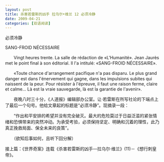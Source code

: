 ```yaml
---
layout: post
title: 杀害若雷斯的凶手 拉乌尔•维兰 12 必须冷静
date: 2009-04-21
categories: [双语阅读]  
---
```


必须冷静

SANG-FROID NÉCESSAIRE

　　Vingt heures trente. La salle de rédaction de «L'Humanité». Jean Jaurès met le point final à son éditorial. Il l'a intitulé: «SANG-FROID NÉCESSAIRE».

　　«Toute chance d'arrangement pacifique n'a pas disparu. Le plus grand danger est dans l'énervement qui gagne, dans les impulsions subites qui naissent de la peur. Pour résister à l'épreuve, il faut une raison ferme, claire et calme... Là est la vraie sauvegarde, là est la garantie de l'avenir».



　　夜晚八时三十分，《人道报》编辑部办公室。让·若雷斯在所写社论的下端点上了最后一个句号。他给文章起的标题是“必须冷静”。现摘录一段：

　　“作出和平安排的希望并没有完全破灭。最大的危险莫过于日益泛滥的紧张情绪和恐惧带来的突然冲动。为承受考验，必须保持坚定、明确和沉着的理性，此乃真正挽救局面、保全未来的良策”。



　　（欲知后事如何，且听下回分解）

接上篇：《世界奇案》连载《杀害若雷斯的凶手—拉乌尔·维兰》(11)－《想行刺皇帝》。
